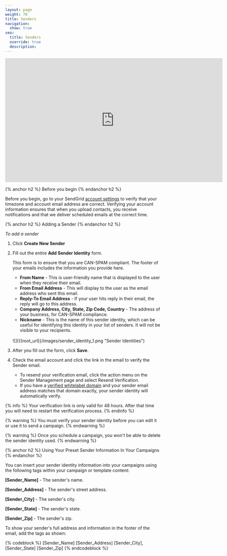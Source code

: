 ```yaml
---
layout: page
weight: 70
title: Senders
navigation:
  show: true
seo:
  title: Senders
  override: true
  description:
---
```


<iframe src="https://player.vimeo.com/video/120703745" width="700" height="400" frameborder="0" webkitallowfullscreen mozallowfullscreen allowfullscreen></iframe>

{% anchor h2 %}
Before you begin
{% endanchor h2 %}

Before you begin, go to your SendGrid [account settings]({{site.app_url}}/user/account) to verify that your timezone and account email address are correct. Verifying your account information ensures that when you upload contacts, you receive notifications and that we deliver scheduled emails at the correct time.

{% anchor h2 %}
Adding a Sender
{% endanchor h2 %}

*To add a sender*

1. Click **Create New Sender**
1. Fill out the entire **Add Sender Identity** form.

   This form is to ensure that you are CAN-SPAM compliant. The footer of your emails includes the information you provide here.

   * **From Name** - This is user-friendly name that is displayed to the user when they receive their email.
   * **From Email Address** - This will display to the user as the email address who sent this email.
   * **Reply-To Email Address** - If your user hits reply in their email, the reply will go to this address.
   * **Company Address, City, State, Zip Code, Country** - The address of your business, for CAN-SPAM compliance.
   * **Nickname** - This is the name of this sender identity, which can be useful for identifying this identity in your list of senders. It will not be visible to your recipients.
   </br>
   ![]({{root_url}}/images/sender_identity_1.png "Sender Identities")

1. After you fill out the form, click **Save**.
1. Check the email account and click the link in the email to verify the Sender email.
   * To resend your verification email, click the action menu on the Sender Management page and select Resend Verification.
   * If you have a [verified whitelabel domain]({{root_url}}/User_Guide/Settings/Whitelabel/index.html) and your sender email address matches that domain exactly, your sender identity will automatically verify.


{% info %}
Your verification link is only valid for 48 hours. After that time you will need to restart the verification process.
{% endinfo %}

{% warning %}
You must verify your sender identity before you can edit it or use it to send a campaign.
{% endwarning %}

{% warning %}
Once you schedule a campaign, you won't be able to delete the sender identity used.
{% endwarning %}

{% anchor h2 %}
Using Your Preset Sender Information In Your Campaigns
{% endanchor %}

You can insert your sender identity information into your campaigns using the following tags within your campaign or template content:

**[Sender_Name]** - The sender's name.

**[Sender_Address]** - The sender's street address.

**[Sender_City]** - The sender's city.

**[Sender_State]** - The sender's state.

**[Sender_Zip]** - The sender's zip.

To show your sender's full address and information in the footer of the email, add the tags as shown:

{% codeblock %}
[Sender_Name]
[Sender_Address]
[Sender_City], [Sender_State] [Sender_Zip]
{% endcodeblock %}

